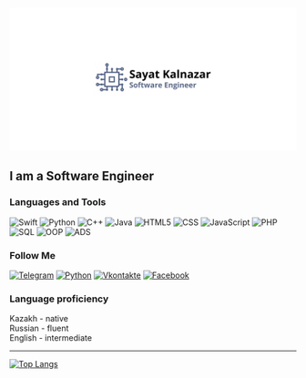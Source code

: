 [![Header](https://github.com/Kalnazar/kalnazar/blob/main/assets/header.jpg)](https://t.me/kalnazarr)

## I am a Software Engineer

### Languages and Tools
![Swift](https://img.shields.io/badge/-Swift-black?style=for-the-badge&logo=swift)
![Python](https://img.shields.io/badge/-Python-black?style=for-the-badge&logo=python)
![C++](https://img.shields.io/badge/-C++-black?style=for-the-badge&logo=C%2b%2b)
![Java](https://img.shields.io/badge/-Java-black?style=for-the-badge&logo=java)
![HTML5](https://img.shields.io/badge/-HTML5-black?style=for-the-badge&logo=html5)
![CSS](https://img.shields.io/badge/-Css3-black?style=for-the-badge&logo=css3)
![JavaScript](https://img.shields.io/badge/-JavaScript-black?style=for-the-badge&logo=javascript)
![PHP](https://img.shields.io/badge/-php-black?style=for-the-badge&logo=php)
![SQL](https://img.shields.io/badge/-SQL-black?style=for-the-badge&logo=mysql)
![OOP](https://img.shields.io/badge/-OOP-black?style=for-the-badge&logo=oop)
![ADS](https://img.shields.io/badge/-ADS-black?style=for-the-badge&logo=ads)

### Follow Me
[![Telegram](https://img.shields.io/badge/-Telegram-black?style=for-the-badge&logo=telegram)](t.me/kalnazarr)
[![Python](https://img.shields.io/badge/-Instagram-black?style=for-the-badge&logo=Instagram)](https://instagram.com/kalnazarr)
[![Vkontakte](https://img.shields.io/badge/-Vkontakte-black?style=for-the-badge&logo=vk)](https://vk.com/kalnazar)
[![Facebook](https://img.shields.io/badge/-Facebook-black?style=for-the-badge&logo=facebook)](https://www.facebook.com/kalnazarr)

### Language proficiency
Kazakh - native <br/>
Russian - fluent <br/>
English - intermediate <br/>

<hr>

[![Top Langs](https://github-readme-stats.vercel.app/api/top-langs/?username=kalnazar&align-center)](https://github.com/Kalnazar)
